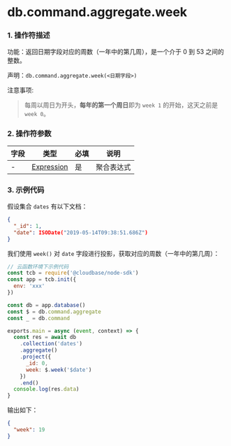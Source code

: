 # db.command.aggregate.week

### 1. 操作符描述

功能：返回日期字段对应的周数（一年中的第几周），是一个介于 0 到 53 之间的整数。

声明：`db.command.aggregate.week(<日期字段>)`

注意事项:

> 每周以周日为开头，**每年的第一个周日**即为 `week 1` 的开始，这天之前是 `week 0`。

### 2. 操作符参数

| 字段 | 类型                           | 必填 | 说明       |
| ---- | ------------------------------ | ---- | ---------- |
| -    | [Expression](../expression.md) | 是   | 聚合表达式 |

### 3. 示例代码

假设集合 `dates` 有以下文档：

```json
{
  "_id": 1,
  "date": ISODate("2019-05-14T09:38:51.686Z")
}
```

我们使用 `week()` 对 `date` 字段进行投影，获取对应的周数（一年中的第几周）：

```javascript
// 云函数环境下示例代码
const tcb = require('@cloudbase/node-sdk')
const app = tcb.init({
  env: 'xxx'
})

const db = app.database()
const $ = db.command.aggregate
const _ = db.command

exports.main = async (event, context) => {
  const res = await db
    .collection('dates')
    .aggregate()
    .project({
      _id: 0,
      week: $.week('$date')
    })
    .end()
  console.log(res.data)
}
```

输出如下：

```json
{
  "week": 19
}
```
